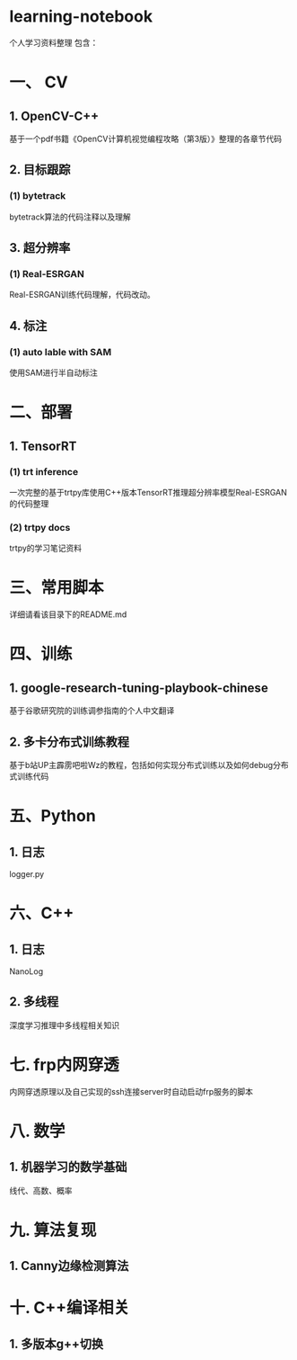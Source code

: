 # learning-notebook
个人学习资料整理
包含：
# 一、 CV
## 1. OpenCV-C++
基于一个pdf书籍《OpenCV计算机视觉编程攻略（第3版）》整理的各章节代码
## 2. 目标跟踪
### (1) bytetrack
bytetrack算法的代码注释以及理解
## 3. 超分辨率
### (1) Real-ESRGAN
Real-ESRGAN训练代码理解，代码改动。
## 4. 标注
### (1) auto lable with SAM
使用SAM进行半自动标注
# 二、部署
## 1. TensorRT
### (1) trt inference
一次完整的基于trtpy库使用C++版本TensorRT推理超分辨率模型Real-ESRGAN的代码整理

### (2)  trtpy docs
trtpy的学习笔记资料


# 三、常用脚本

详细请看该目录下的README.md

# 四、训练
## 1. google-research-tuning-playbook-chinese
基于谷歌研究院的训练调参指南的个人中文翻译

## 2. 多卡分布式训练教程

基于b站UP主霹雳吧啦Wz的教程，包括如何实现分布式训练以及如何debug分布式训练代码

# 五、Python

## 1. 日志

logger.py

# 六、C++

## 1. 日志

NanoLog

## 2. 多线程

深度学习推理中多线程相关知识

# 七. frp内网穿透

内网穿透原理以及自己实现的ssh连接server时自动启动frp服务的脚本

# 八. 数学

## 1. 机器学习的数学基础

线代、高数、概率

# 九. 算法复现 

## 1. Canny边缘检测算法

# 十. C++编译相关

## 1. 多版本g++切换



